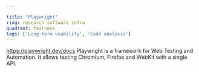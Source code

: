 ```yaml
---

title: "Playwright"
ring: research software infra
quadrant: fairness
tags: ['Long-term usability', 'Code analysis']
---
```

https://playwright.dev/docs
Playwright is a framework for Web Testing and Automation. It allows testing Chromium, Firefox and WebKit with a single API.
